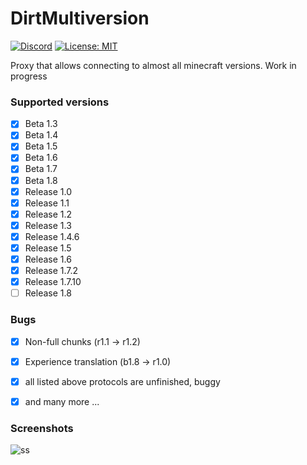 # DirtMultiversion
[![Discord](https://img.shields.io/discord/684429844947271767.svg?label=Discord)](https://discord.gg/v6xsRdc)
[![License: MIT](https://img.shields.io/badge/license-MIT-red.svg)](LICENSE)

Proxy that allows connecting to almost all minecraft versions. Work in progress 

### Supported versions
- [X] Beta 1.3
- [X] Beta 1.4
- [X] Beta 1.5
- [X] Beta 1.6
- [X] Beta 1.7
- [X] Beta 1.8
- [X] Release 1.0
- [X] Release 1.1
- [X] Release 1.2
- [X] Release 1.3
- [X] Release 1.4.6
- [X] Release 1.5
- [X] Release 1.6
- [X] Release 1.7.2
- [X] Release 1.7.10
- [ ] Release 1.8

### Bugs
- [x] Non-full chunks (r1.1 -> r1.2)
- [x] Experience translation (b1.8 -> r1.0)
- [x] all listed above protocols are unfinished, buggy
- [x] and many more ...


### Screenshots
![ss](https://i.imgur.com/YbFP7G2.png)